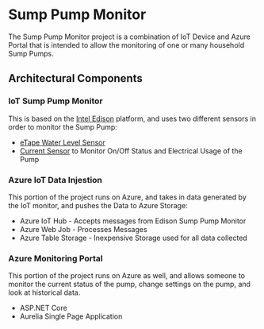 # Sump Pump Monitor
The Sump Pump Monitor project is a combination of IoT Device and 
Azure Portal that is intended to allow the monitoring of one or many 
household Sump Pumps.

## Architectural Components
### IoT Sump Pump Monitor
This is based on the [Intel Edison](https://software.intel.com/en-us/iot/hardware/edison) platform, and uses two different
sensors in order to monitor the Sump Pump:
* [eTape Water Level Sensor](https://www.parallax.com/product/29131)
* [Current Sensor](https://www.sparkfun.com/products/11005) to Monitor On/Off Status and Electrical Usage of the Pump

### Azure IoT Data Injestion
This portion of the project runs on Azure, and takes in data
generated by the IoT monitor, and pushes the Data to Azure Storage:
* Azure IoT Hub - Accepts messages from Edison Sump Pump Monitor
* Azure Web Job - Processes Messages
* Azure Table Storage - Inexpensive Storage used for all data collected

### Azure Monitoring Portal
This portion of the project runs on Azure as well, and allows 
someone to monitor the current status of the pump, change settings
on the pump, and look at historical data.
* ASP.NET Core 
* Aurelia Single Page Application